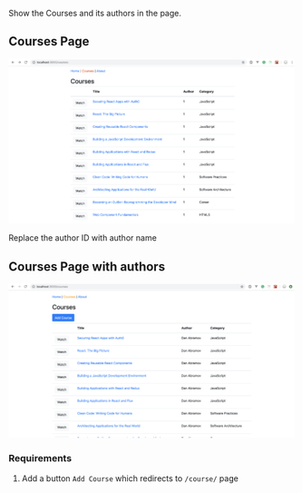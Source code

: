 Show the Courses and its authors in the page.

## Courses Page
![Courses](images/6-courses.png)

Replace the author ID with author name

## Courses Page with authors
![Courses](images/6-courses-authors.png)

### Requirements
1. Add a button `Add Course` which redirects to `/course/` page